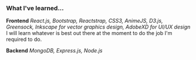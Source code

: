 ### What I've learned...

**Frontend**
_React.js, Bootstrap, Reactstrap, CSS3, AnimeJS, D3.js, Greensock, Inkscape for vector graphics design, AdobeXD for UI/UX design_
I will learn whatever is best out there at the moment to do the job I'm required to do.

**Backend**
_MongoDB, Express.js, Node.js_
